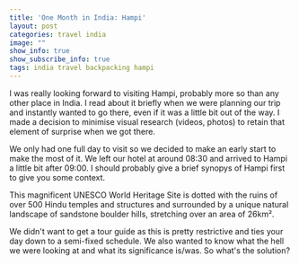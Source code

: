 ```yaml
---
title: 'One Month in India: Hampi'
layout: post
categories: travel india
image: ""
show_info: true
show_subscribe_info: true
tags: india travel backpacking hampi
---
```


I was really looking forward to visiting Hampi, probably more so than any other place in India. I read about it briefly when we were planning our trip and instantly wanted to go there, even if it was a little bit out of the way. I made a decision to minimise visual research (videos, photos) to retain that element of surprise when we got there.

We only had one full day to visit so we decided to make an early start to make the most of it. We left our hotel at around 08:30 and arrived to Hampi a little bit after 09:00. I should probably give a brief synopys of Hampi first to give you some context.

This magnificent UNESCO World Heritage Site is dotted with the ruins of over 500 Hindu temples and structures and surrounded by a unique natural landscape of sandstone boulder hills, stretching over an area of 26km².

We didn't want to get a tour guide as this is pretty restrictive and ties your day down to a semi-fixed schedule. We also wanted to know what the hell we were looking at and what its significance is/was. So what's the solution?